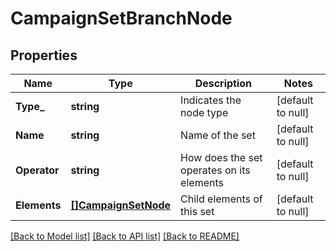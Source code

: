 # CampaignSetBranchNode

## Properties
Name | Type | Description | Notes
------------ | ------------- | ------------- | -------------
**Type_** | **string** | Indicates the node type | [default to null]
**Name** | **string** | Name of the set | [default to null]
**Operator** | **string** | How does the set operates on its elements | [default to null]
**Elements** | [**[]CampaignSetNode**](CampaignSetNode.md) | Child elements of this set | [default to null]

[[Back to Model list]](../README.md#documentation-for-models) [[Back to API list]](../README.md#documentation-for-api-endpoints) [[Back to README]](../README.md)


